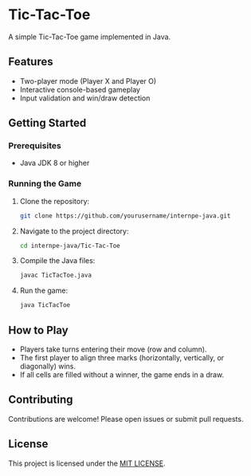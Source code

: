 # Tic-Tac-Toe

A simple Tic-Tac-Toe game implemented in Java.

## Features

- Two-player mode (Player X and Player O)
- Interactive console-based gameplay
- Input validation and win/draw detection

## Getting Started

### Prerequisites

- Java JDK 8 or higher

### Running the Game

1. Clone the repository:
    ```bash
    git clone https://github.com/yourusername/internpe-java.git
    ```
2. Navigate to the project directory:
    ```bash
    cd internpe-java/Tic-Tac-Toe
    ```
3. Compile the Java files:
    ```bash
    javac TicTacToe.java
    ```
4. Run the game:
    ```bash
    java TicTacToe
    ```

## How to Play

- Players take turns entering their move (row and column).
- The first player to align three marks (horizontally, vertically, or diagonally) wins.
- If all cells are filled without a winner, the game ends in a draw.

## Contributing

Contributions are welcome! Please open issues or submit pull requests.

## License

This project is licensed under the [MIT LICENSE](LICENSE).
